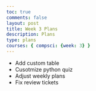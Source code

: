 ```yaml
---
toc: true
comments: false
layout: post
title: Week 3 Plans 
description: Plans
type: plans
courses: { compsci: {week: 3} }
---
```


- Add custom table
- Cusotmize python quiz
- Adjust weekly plans
- Fix review tickets